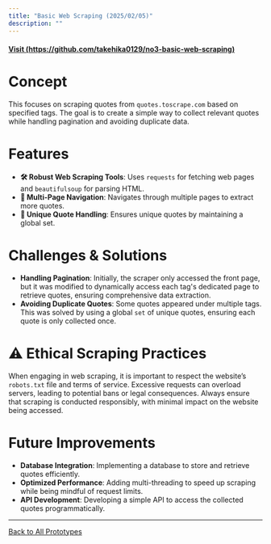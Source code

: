 ```yaml
---
title: "Basic Web Scraping (2025/02/05)"
description: ""
---
```


#### [Visit (https://github.com/takehika0129/no3-basic-web-scraping)](https://github.com/takehika0129/no3-basic-web-scraping)

# **Concept**
This focuses on scraping quotes from `quotes.toscrape.com` based on specified tags. The goal is to create a simple way to collect relevant quotes while handling pagination and avoiding duplicate data.

# **Features**
- **🛠️ Robust Web Scraping Tools**: Uses `requests` for fetching web pages and `beautifulsoup` for parsing HTML.
- **📑 Multi-Page Navigation**: Navigates through multiple pages to extract more quotes.
- **🔄 Unique Quote Handling**: Ensures unique quotes by maintaining a global set.

# **Challenges & Solutions**  
- **Handling Pagination**: Initially, the scraper only accessed the front page, but it was modified to dynamically access each tag's dedicated page to retrieve quotes, ensuring comprehensive data extraction.
- **Avoiding Duplicate Quotes**: Some quotes appeared under multiple tags. This was solved by using a global `set` of unique quotes, ensuring each quote is only collected once.

# **⚠️ Ethical Scraping Practices**
When engaging in web scraping, it is important to respect the website’s `robots.txt` file and terms of service. Excessive requests can overload servers, leading to potential bans or legal consequences. Always ensure that scraping is conducted responsibly, with minimal impact on the website being accessed.

# **Future Improvements**
- **Database Integration**: Implementing a database to store and retrieve quotes efficiently.
- **Optimized Performance**: Adding multi-threading to speed up scraping while being mindful of request limits.
- **API Development**: Developing a simple API to access the collected quotes programmatically.

---
[Back to All Prototypes](../index.md)
